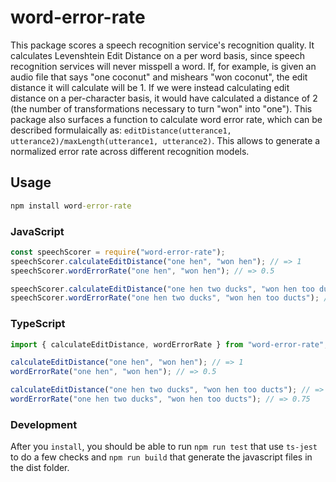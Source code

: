 # word-error-rate

This package scores a speech recognition service's recognition quality. It calculates Levenshtein Edit Distance on a per word basis, since speech recognition services will never misspell a word. If, for example, is given an audio file that says "one coconut" and mishears "won coconut", the edit distance it will calculate will be 1. If we were instead calculating edit distance on a per-character basis, it would have calculated a distance of 2 (the number of transformations necessary to turn "won" into "one"). This package also surfaces a function to calculate word error rate, which can be described formulaically as: `editDistance(utterance1, utterance2)/maxLength(utterance1, utterance2)`. This allows to generate a normalized error rate across different recognition models. 

## Usage

```cmd
npm install word-error-rate
```

### JavaScript
```js
const speechScorer = require("word-error-rate");
speechScorer.calculateEditDistance("one hen", "won hen"); // => 1
speechScorer.wordErrorRate("one hen", "won hen"); // => 0.5

speechScorer.calculateEditDistance("one hen two ducks", "won hen too ducts"); // => 3
speechScorer.wordErrorRate("one hen two ducks", "won hen too ducts"); // => 0.75
```

### TypeScript

```ts
import { calculateEditDistance, wordErrorRate } from "word-error-rate";

calculateEditDistance("one hen", "won hen"); // => 1
wordErrorRate("one hen", "won hen"); // => 0.5

calculateEditDistance("one hen two ducks", "won hen too ducts"); // => 3
wordErrorRate("one hen two ducks", "won hen too ducts"); // => 0.75
```

### Development
After you `install`, you should be able to run `npm run test` that use `ts-jest` to do a few checks and `npm run build` that generate the javascript files in the dist folder.